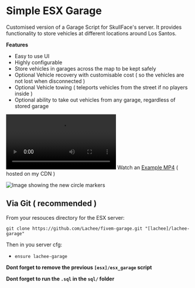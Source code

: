# Simple ESX Garage
Customised version of a Garage Script for SkullFace's server. It provides functionality to store vehicles at different locations around Los Santos.

**Features**
- Easy to use UI
- Highly configurable 
- Store vehicles in garages across the map to be kept safely
- Optional Vehicle recovery with customisable cost ( so the vehicles are not lost when disconnected )
- Optional Vehicle towing ( teleports vehicles from the street if no players inside )
- Optional ability to take out vehicles from any garage, regardless of stored garage

<video src="https://i.lu.je/2021/0YmegSETIa.mp4"></video>
Watch an [Example MP4](https://i.lu.je/2021/0YmegSETIa.mp4) ( hosted on my CDN )

![Image showing the new circle markers](https://i.lu.je/2021/FiveM_GTAProcess_a1Ufh3YSCc.jpg)


## Via Git ( recommended )
From your resouces directory for the ESX server:
```
git clone https://github.com/Lachee/fivem-garage.git "[lachee]/lachee-garage"
```

Then in you server cfg:
- `ensure lachee-garage`

**Dont forget to remove the previous `[esx]/esx_garage` script**

**Dont forget to run the `.sql` in the `sql/` folder**

